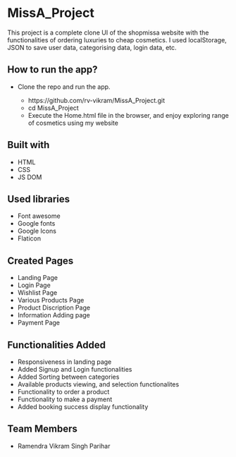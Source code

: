 # MissA_Project
This project is a complete clone UI of the shopmissa website with the functionalities of ordering luxuries to cheap cosmetics. I used localStorage, JSON to save user data, categorising data, login data, etc.

## How to run the app?
<ul>
  <li>Clone the repo and run the app.</li>
  <ul>
    <li>https://github.com/rv-vikram/MissA_Project.git</li>
    <li>cd MissA_Project</li>
    <li>Execute the Home.html file in the browser, and enjoy exploring range of cosmetics using my website</li>
  </ul>
</ul>

## Built with
<ul>
  <li>HTML</li>
  <li>CSS</li>
  <li>JS DOM</li>
</ul>

## Used libraries
<ul>
  <li>Font awesome</li>
  <li>Google fonts</li>
  <li>Google Icons</li>
  <li>Flaticon</li>
</ul>

## Created Pages 
<ul>
  <li>Landing Page</li>
  <li>Login Page</li>
  <li>Wishlist Page</li>
  <li>Various Products Page</li>
  <li>Product Discription Page</li>
  <li>Information Adding page</li>
  <li>Payment Page</li>
</ul>

## Functionalities Added
<ul>
  <li>Responsiveness in landing page</li>
  <li>Added Signup and Login functionalities</li>
  <li>Added Sorting between categories</li>
  <li>Available products viewing, and selection functionalites</li>
  <li>Functionality to order a product</li>
  <li>Functionality to make a payment</li>
  <li>Added booking success display functionality</li>
</ul>

## Team Members 
<ul>
  <li>Ramendra Vikram Singh Parihar</li>
</ul>
